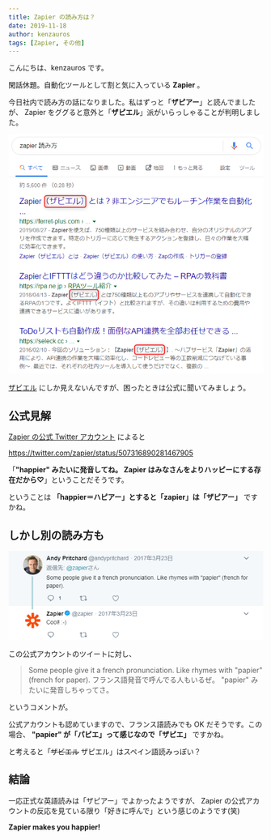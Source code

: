 ```yaml
---
title: Zapier の読み方は？
date: 2019-11-18
author: kenzauros
tags: [Zapier, その他]
---
```


こんにちは、kenzauros です。

閑話休題。自動化ツールとして割と気に入っている **Zapier** 。

今日社内で読み方の話になりました。私はずっと「**ザピアー**」と読んでましたが、 Zapier をググると意外と「**ザピエル**」派がいらっしゃることが判明しました。

![](images/how-to-pronounce-zapier-1.png)

[ザビエル](https://ja.wikipedia.org/wiki/%E3%83%95%E3%83%A9%E3%83%B3%E3%82%B7%E3%82%B9%E3%82%B3%E3%83%BB%E3%82%B6%E3%83%93%E3%82%A8%E3%83%AB) にしか見えないんですが、困ったときは公式に聞いてみましょう。

## 公式見解

[Zapier の公式 Twitter アカウント](https://twitter.com/zapier) によると

https://twitter.com/zapier/status/507316890281467905

「**"happier" みたいに発音してね。 Zapier はみなさんをよりハッピーにする存在だから♡**」ということだそうです。

ということは **「happier＝ハピアー」とすると「zapier」は「ザピアー」** ですかね。

## しかし別の読み方も

![](images/how-to-pronounce-zapier-2.png)

この公式アカウントのツイートに対し、

> Some people give it a french pronunciation. Like rhymes with "papier" (french for paper).
> フランス語発音で呼んでる人もいるぜ。 "papier" みたいに発音しちゃってさ。

というコメントが。

公式アカウントも認めていますので、フランス語読みでも OK だそうです。この場合、 **"papier" が「パピエ」って感じなので「ザピエ」** ですかね。

と考えると「<del>ザビエル</del> ザピエル」はスペイン語読みっぽい？

## 結論

一応正式な英語読みは「ザピアー」でよかったようですが、 Zapier の公式アカウントの反応を見ている限り「好きに呼んで」という感じのようです(笑)

**Zapier makes you happier!**
